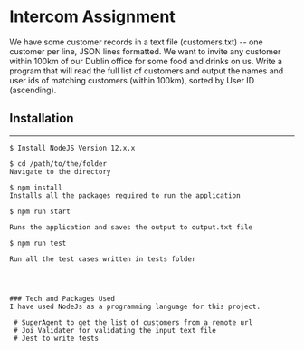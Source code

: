 # Intercom Assignment
We have some customer records in a text file (customers.txt) -- one customer per line, JSON
lines formatted. We want to invite any customer within 100km of our Dublin office for some food
and drinks on us. Write a program that will read the full list of customers and output the names
and user ids of matching customers (within 100km), sorted by User ID (ascending).


## Installation
***

```
$ Install NodeJS Version 12.x.x  

$ cd /path/to/the/folder
Navigate to the directory 

$ npm install
Installs all the packages required to run the application

$ npm run start

Runs the application and saves the output to output.txt file

$ npm run test

Run all the test cases written in tests folder 




### Tech and Packages Used
I have used NodeJs as a programming language for this project. 

 # SuperAgent to get the list of customers from a remote url
 # Joi Validater for validating the input text file
 # Jest to write tests


